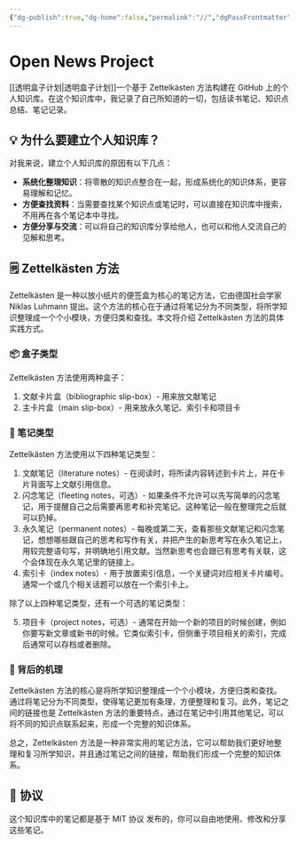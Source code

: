 ```yaml
---
{"dg-publish":true,"dg-home":false,"permalink":"//","dgPassFrontmatter":true}
---
```




# Open News Project

[[透明盒子计划\|透明盒子计划]]一个基于 Zettelkästen 方法构建在 GitHub 上的个人知识库。在这个知识库中，我记录了自己所知道的一切，包括读书笔记、知识点总结、笔记记录。

## 💡 为什么要建立个人知识库？

对我来说，建立个人知识库的原因有以下几点：

- **系统化整理知识**：将零散的知识点整合在一起，形成系统化的知识体系，更容易理解和记忆。
- **方便查找资料**：当需要查找某个知识点或笔记时，可以直接在知识库中搜索，不用再在各个笔记本中寻找。
- **方便分享与交流**：可以将自己的知识库分享给他人，也可以和他人交流自己的见解和思考。

## 🗒️ Zettelkästen 方法

Zettelkästen 是一种以放小纸片的便签盒为核心的笔记方法，它由德国社会学家 Niklas Luhmann 提出。这个方法的核心在于通过将笔记分为不同类型，将所学知识整理成一个个小模块，方便归类和查找。本文将介绍 Zettelkästen 方法的具体实践方式。

### 📦 盒子类型

Zettelkästen 方法使用两种盒子：

1. 文献卡片盒（bibliographic slip-box）- 用来放文献笔记
2. 主卡片盒（main slip-box）- 用来放永久笔记、索引卡和项目卡

### 📝 笔记类型

Zettelkästen 方法使用以下四种笔记类型：

1. 文献笔记（literature notes）- 在阅读时，将所读内容转述到卡片上，并在卡片背面写上文献引用信息。
2. 闪念笔记（fleeting notes，可选）- 如果条件不允许可以先写简单的闪念笔记，用于提醒自己之后需要再思考和补完笔记。这种笔记一般在整理完之后就可以扔掉。
3. 永久笔记（permanent notes）- 每晚或第二天，查看那些文献笔记和闪念笔记，想想哪些跟自己的思考和写作有关，并把产生的新思考写在永久笔记上，用较完整语句写，并明确地引用文献。当然新思考也会跟已有思考有关联，这个会体现在永久笔记里的链接上。
4. 索引卡（index notes）- 用于放置索引信息，一个关键词对应相关卡片编号。通常一个或几个相关话题可以放在一个索引卡上。

除了以上四种笔记类型，还有一个可选的笔记类型：

5. 项目卡（project notes，可选）- 通常在开始一个新的项目的时候创建，例如你要写新文章或新书的时候。它类似索引卡，但侧重于项目相关的索引，完成后通常可以存档或者删除。

### 🧠 背后的机理

Zettelkästen 方法的核心是将所学知识整理成一个个小模块，方便归类和查找。通过将笔记分为不同类型，使得笔记更加有条理，方便整理和复习。此外，笔记之间的链接也是 Zettelkästen 方法的重要特点，通过在笔记中引用其他笔记，可以将不同的知识点联系起来，形成一个完整的知识体系。

总之，Zettelkästen 方法是一种非常实用的笔记方法，它可以帮助我们更好地整理和复习所学知识，并且通过笔记之间的链接，帮助我们形成一个完整的知识体系。

## 📄 协议

这个知识库中的笔记都是基于 MIT 协议 发布的，你可以自由地使用、修改和分享这些笔记。
